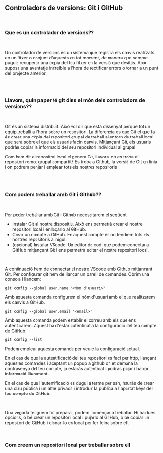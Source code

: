 ## Controladors de versions: Git i GitHub

</br>

### Que és un controlador de versions??

</br>

Un controlador de versions és un sistema que registra els canvis realitzats en un fitxer o conjunt d'aquests en tot moment, de manera que sempre puguis recuperar una copia del teu fitxer en la versió que desitjis. Això suposa una avantatje increible a l'hora de rectificar errors o tornar a un punt del projecte anterior.

</br>
</br>

### Llavors, quin paper té git dins el món dels controladors de versions??

</br>

Git és un sistema distribuït. Això vol dir que està dissenyat perque tot un equip treballi a l'hora sobre un repositori. La diferencia es que Git el que fa és crear una còpia del repositori grupal de treball al entorn de treball local que serà sobre el que els usuaris facin canvis. Mitjançant Git, els usuaris podràn copiar la informació del seu repositori individual al grupal.

Com hem dit el repositori local el genera Git, llavors, on es troba el repositori remot grupal compartit? Es troba a Github, la versió de Git en línia i on podrem penjar i emplear tots els nostres repositoris

</br>
</br>

### Com podem treballar amb Git i Github??

</br>

Per poder treballar amb Git i Github necessitarem el següent:

- Instalar Git al nostre dispositiu. Això ens permetrà crear el nostre repositori local i enllaçarlo al GitHub.
- Crear un compte a GitHub. En aquest compte és on tendrem tots els nostres repositoris al nigul.
- (opcional) Instalar VScode. Un editor de codi que podem conectar a GitHub mitjançant Git i ens permetrà editar el nostre repositori local.

</br>

A continuació hem de connectar el nostre VScode amb Github mitjançant Git. Per configurar git hem de llançar un parell de comandes. Obrim una consola i llancem:

`git config --global user.name "<Nom d'usuari>"`

Amb aquesta comanda configurem el nóm d'usuari amb el que realitzarem els canvis a GitHub.

`git config --global user.email "<email>"`

Amb aquesta comanda podem establir el correu amb els que ens autenticarem. Aquest ha d'estar autenticat a la configuració del teu compte de GitHub

`git config --list`

Podem emplear aquesta comanda per veure la configuració actual.

En el cas de que la autentificació del teu repositori es faci per http, llançant aquestes comandes i aceptant un popup a github on et demana la contrasenya del teu compte, ja estaràs autenticat i podràs pujar i baixar informació lliurement.

En el cas de que l'autentificació es dugui a terme per ssh, hauràs de crear una clau pública i un altre privada i introduir la pública a l'apartat keys del teu compte de GitHub.

</br>

Una vegada tenguem tot preparat, podem començar a treballar. Hi ha dues opcions, o bé crear un repositori local i pujarlo al GitHub, o bé copiar un repositori de GitHub i clonar-lo en local per fer feina sobre ell.

</br>

### Com creem un repositori local per treballar sobre ell